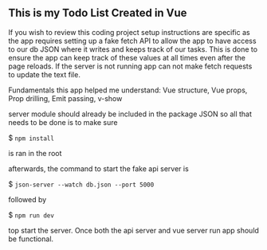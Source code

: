 ## This is my Todo List Created in Vue

If you wish to review this coding project setup instructions are specific as the app requires setting up a fake fetch API to
allow the app to have access to our db JSON where it writes and keeps track of our tasks. This is done to ensure the app
can keep track of these values at all times even after the page reloads. If the server is not running app can not make fetch
requests to update the text file.

Fundamentals this app helped me understand: Vue structure, Vue props, Prop drilling, Emit passing, v-show

server module should already be included in the package JSON so all that needs to be done is to make sure

$ `npm install`

is ran in the root

afterwards, the command to start the fake api server is

$ `json-server --watch db.json --port 5000`

followed by

$ `npm run dev`

top start the server. Once both the api server and vue server run app should be functional.
